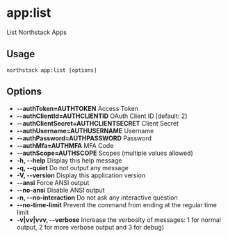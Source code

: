 # app:list

List Northstack Apps

## Usage
`northstack app:list [options]`

## Options
* **--authToken=AUTHTOKEN**
  Access Token
* **--authClientId=AUTHCLIENTID**
  OAuth Client ID [default: 2]
* **--authClientSecret=AUTHCLIENTSECRET**
  Client Secret
* **--authUsername=AUTHUSERNAME**
  Username
* **--authPassword=AUTHPASSWORD**
  Password
* **--authMfa=AUTHMFA**
  MFA Code
* **--authScope=AUTHSCOPE**
  Scopes (multiple values allowed)
* **-h, --help**
  Display this help message
* **-q, --quiet**
  Do not output any message
* **-V, --version**
  Display this application version
* **--ansi**
  Force ANSI output
* **--no-ansi**
  Disable ANSI output
* **-n, --no-interaction**
  Do not ask any interactive question
* **--no-time-limit**
  Prevent the command from ending at the regular time limit
* **-v|vv|vvv, --verbose**
  Increase the verbosity of messages: 1 for normal output, 2 for more verbose output and 3 for debug)
